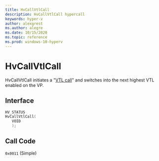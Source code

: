 ```yaml
---
title: HvCallVtlCall
description: HvCallVtlCall hypercall
keywords: hyper-v
author: alexgrest
ms.author: alegre
ms.date: 10/15/2020
ms.topic: reference
ms.prod: windows-10-hyperv
---
```


# HvCallVtlCall

HvCallVtlCall initiates a "[VTL call](../vsm.md#vtl-call)" and switches into the next highest VTL enabled on the VP.

## Interface

 ```c
HV_STATUS
HvCallVtlCall(
    VOID
    );
 ```

## Call Code

`0x0011` (Simple)